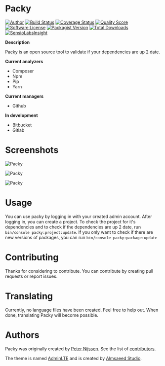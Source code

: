 Packy
====

[![Author](http://img.shields.io/badge/author-@ptnijssen-blue.svg?style=flat-square)](https://twitter.com/ptnijssen)
[![Build Status](https://img.shields.io/travis/peternijssen/packy/master.svg?style=flat-square)](https://travis-ci.org/peternijssen/packy)
[![Coverage Status](https://img.shields.io/scrutinizer/coverage/g/peternijssen/packy.svg?style=flat-square)](https://scrutinizer-ci.com/g/peternijssen/packy/code-structure)
[![Quality Score](https://img.shields.io/scrutinizer/g/peternijssen/packy.svg?style=flat-square)](https://scrutinizer-ci.com/g/peternijssen/packy)
[![Software License](https://img.shields.io/badge/license-MIT-brightgreen.svg?style=flat-square)](LICENSE)
[![Packagist Version](https://img.shields.io/packagist/v/peternijssen/packy.svg?style=flat-square)](https://packagist.org/packages/peternijssen/packy)
[![Total Downloads](https://img.shields.io/packagist/dt/peternijssen/packy.svg?style=flat-square)](https://packagist.org/packages/peternijssen/packy)
[![SensioLabsInsight](https://insight.sensiolabs.com/projects/d43bceaf-afaa-48fd-99ce-52cb437e5d73/mini.png)](https://insight.sensiolabs.com/projects/d43bceaf-afaa-48fd-99ce-52cb437e5d73)

**Description**

Packy is an open source tool to validate if your dependencies are up 2 date.

**Current analyzers**
- Composer
- Npm
- Pip
- Yarn

**Current managers**
- Github

**In development**
- Bitbucket
- Gitlab

Screenshots
=====

![Packy](http://i60.tinypic.com/2mgtxdj.png)

![Packy](http://i61.tinypic.com/x4q4ao.png)

![Packy](http://i61.tinypic.com/2zqv695.png)


Usage
=====

You can use packy by logging in with your created admin account. After logging in, you can create a project. To check the project for it's dependencies and to check if the dependencies are up 2 date, run `bin/console packy:project:update`.
If you only want to check if there are new versions of packages, you can run `bin/console packy:package:update`


Contributing
=====

Thanks for considering to contribute. You can contribute by creating pull requests or report issues.

Translating
=====

Currently, no language files have been created. Feel free to help out. When done, translating Packy will become possible.

Authors
=====

Packy was originally created by [Peter Nijssen](https://www.peternijssen.nl).
See the list of [contributors](https://github.com/peternijssen/packy/graphs/contributors).

The theme is named [AdminLTE](https://github.com/almasaeed2010/AdminLTE) and is created by [Almsaeed Studio](http://www.almsaeedstudio.com/).
